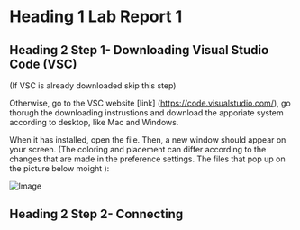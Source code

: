 # Heading 1 Lab Report 1

## Heading 2 Step 1- Downloading Visual Studio Code (VSC)
(If VSC is already downloaded skip this step)

Otherwise, go to the VSC website
[link] (https://code.visualstudio.com/), go thorugh the downloading instrustions and 
download the apporiate system according to desktop, like Mac and Windows.

When it has installed, open the file. Then, a new window should appear on your screen.
(The coloring and placement can differ according to the changes that are made in the
preference settings. The files that pop up on the picture below moight ): 

![Image](<img width="767" alt="image" src="https://user-images.githubusercontent.com/79215770/230487379-d9154012-19de-4d69-8313-726077019d14.png">)

## Heading 2 Step 2- Connecting 
